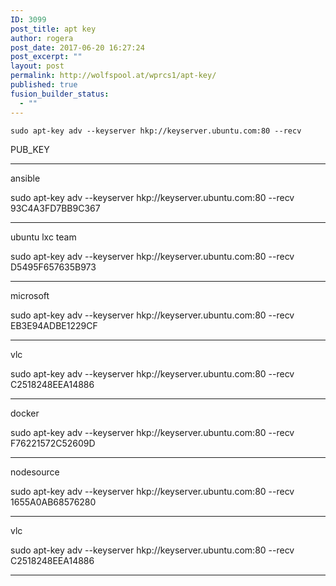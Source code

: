 ```yaml
---
ID: 3099
post_title: apt key
author: rogera
post_date: 2017-06-20 16:27:24
post_excerpt: ""
layout: post
permalink: http://wolfspool.at/wprcs1/apt-key/
published: true
fusion_builder_status:
  - ""
---
```

<pre><code>sudo apt-key adv --keyserver hkp://keyserver.ubuntu.com:80 --recv </code></pre>
PUB_KEY

<hr />

ansible

sudo apt-key adv --keyserver hkp://keyserver.ubuntu.com:80 --recv 93C4A3FD7BB9C367

<hr />

ubuntu lxc team

sudo apt-key adv --keyserver hkp://keyserver.ubuntu.com:80 --recv D5495F657635B973

<hr />

microsoft

sudo apt-key adv --keyserver hkp://keyserver.ubuntu.com:80 --recv EB3E94ADBE1229CF

<hr />

vlc

sudo apt-key adv --keyserver hkp://keyserver.ubuntu.com:80 --recv C2518248EEA14886

<hr />

docker

sudo apt-key adv --keyserver hkp://keyserver.ubuntu.com:80 --recv F76221572C52609D

<hr />

nodesource

sudo apt-key adv --keyserver hkp://keyserver.ubuntu.com:80 --recv 1655A0AB68576280

<hr />

vlc

sudo apt-key adv --keyserver hkp://keyserver.ubuntu.com:80 --recv C2518248EEA14886

<hr />

&nbsp;